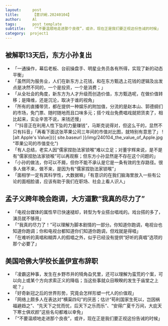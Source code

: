 ```yaml
---
layout:     post
title:      【意识碗.20240104】
author:     Al
tags: 		post template
subtitle:  	「“不要温顺地走进那个良夜”，或许，现在正是我们要正视这份告诫的时候」
category:  project1
---
```

<!-- Start Writing Below in Markdown -->

## 被解职13天后，东方小孙复出
- 「一通操作，幕后老板、台前操盘手、明星业务员各有所得，实现了新的动态平衡」
- 「虽然同为服务业，人们在新东方上花钱，和在东方甄选上花钱的逻辑及出发点是决然不同的，一个是投资，一个是消费；」
- 「从全社会的角度，新东方为人才升级而创造价值，东方甄选呢，在做价值转移；是降维，还是沉沦，取决于谁的视角」
- 「所有的直播带货，都在提供一种娱乐的附加值，分流的是赵本山、郭德纲们的市场，免门票、随时随地而且口味多元；搭个戏台免费唱戏就把货卖了，相比起来，实业辛苦不说，来钱还慢」
- 「“抖音正在利用人性下坠的力量赚钱”，马斯克说得对，但这么干的，显然不只有抖音」「再看下面这张苹果公司三年间的市值对比图，就特别有意思了」
	![alt Apple's Value]({{ site.baseurl }}/img/240104_the_value_of_Apple.jpg "苹果公司的市值变化")
- 「有人总结，老实人因“儒家捏肋法家锁喉”难以立足；对董宇辉来说，是不是有“儒家捏肋法家锁喉”可以再观察；但东方小孙显然是不存在这个问题的」
- 「小孙的做法，你可以不屑，但你不能不承认是它是一条有效的生存路径。很多人做不来，做不来，是因为有“儒家捏肋法家锁喉”」
- 「面相学一定有其科学性，大数据嘛」「有意识的在我们脑海里放入一些有公论的面相脸谱，应该有助于我们在职场、社会上看人识人」

## 孟子义跨年晚会跑调，大方道歉“我真的尽力了”
- 「电视台媒体的属性早已快速褪却，转型为专业搭台唱戏的。戏台搭的多了，演员就不够用」
- 「“我真的尽力了！”可以理解为脚本剧情的一部分。你知道你跑调，电视台也知道你跑调；你和电视台都知道你们知道你跑调，但戏就是得唱」
- 「在难听的真唱和糊弄人的假唱之外，似乎已经没有提供“好听的真唱”选项的那个必要了」

## 美国哈佛大学校长盖伊宣布辞职
- 「凌霸这种事，发生在乡野市井的犄角旮旯里，还可以理解为蛮荒的个案，可以向上或某个方向求索正义的降临；当这些事就众目睽睽的发生于庙堂之上呢？」
- 「好奇新冠之后的世界形势，究竟会怎样形塑一代人的价值观」
- 「网络上颇多人在表达对“横渠四句”的厌恶；估计“苟利国家生死以，岂因祸福避趋之”、“先天下之忧而忧，后天下之乐而乐”、“安得广夏千万间，大庇天下寒士俱欢颜”这些名句都难以幸免」
- 「“不要温顺地走进那个良夜”，或许，现在正是我们要正视这份告诫的时候」